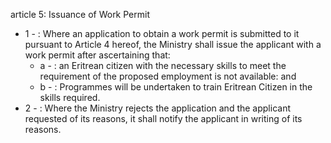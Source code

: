 article 5: Issuance of Work Permit

<ul>
			<li>1 - : Where an application to obtain a work permit is submitted to it pursuant to Article 4 hereof, the Ministry shall issue the applicant with a work permit after ascertaining that:<ul>
						<li>a - : an Eritrean citizen with the necessary skills to meet the requirement of the proposed employment is not available: and<ul>
						</ul></li>						<li>b - : Programmes will be undertaken to train Eritrean Citizen in the skills required.<ul>
						</ul></li>			</ul></li>			<li>2 - : Where the Ministry rejects the application and the applicant requested of its reasons, it shall notify the applicant in writing of its reasons.<ul>
			</ul></li></ul>
